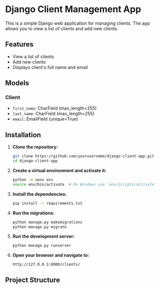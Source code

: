 # Django Client Management App

This is a simple Django web application for managing clients. The app allows you to view a list of clients and add new clients.

## Features

- View a list of clients
- Add new clients
- Displays client's full name and email

## Models

### Client

- `first_name`: CharField (max_length=255)
- `last_name`: CharField (max_length=255)
- `email`: EmailField (unique=True)

## Installation

1. **Clone the repository:**

    ```sh
    git clone https://github.com/yourusername/django-client-app.git
    cd django-client-app
    ```

2. **Create a virtual environment and activate it:**

    ```sh
    python -m venv env
    source env/bin/activate  # On Windows use `env\Scripts\activate`
    ```

3. **Install the dependencies:**

    ```sh
    pip install -r requirements.txt
    ```

4. **Run the migrations:**

    ```sh
    python manage.py makemigrations
    python manage.py migrate
    ```

5. **Run the development server:**

    ```sh
    python manage.py runserver
    ```

6. **Open your browser and navigate to:**

    ```
    http://127.0.0.1:8000/clients/
    ```

## Project Structure

